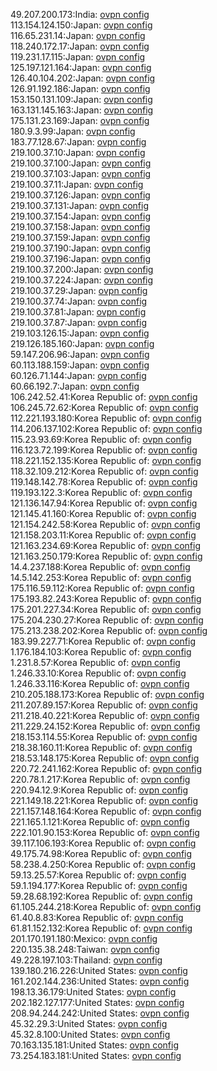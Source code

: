 49.207.200.173:India: [ovpn config](vpn/49_207_200_173.ovpn)  
113.154.124.150:Japan: [ovpn config](vpn/113_154_124_150.ovpn)  
116.65.231.14:Japan: [ovpn config](vpn/116_65_231_14.ovpn)  
118.240.172.17:Japan: [ovpn config](vpn/118_240_172_17.ovpn)  
119.231.17.115:Japan: [ovpn config](vpn/119_231_17_115.ovpn)  
125.197.121.164:Japan: [ovpn config](vpn/125_197_121_164.ovpn)  
126.40.104.202:Japan: [ovpn config](vpn/126_40_104_202.ovpn)  
126.91.192.186:Japan: [ovpn config](vpn/126_91_192_186.ovpn)  
153.150.131.109:Japan: [ovpn config](vpn/153_150_131_109.ovpn)  
163.131.145.163:Japan: [ovpn config](vpn/163_131_145_163.ovpn)  
175.131.23.169:Japan: [ovpn config](vpn/175_131_23_169.ovpn)  
180.9.3.99:Japan: [ovpn config](vpn/180_9_3_99.ovpn)  
183.77.128.67:Japan: [ovpn config](vpn/183_77_128_67.ovpn)  
219.100.37.10:Japan: [ovpn config](vpn/219_100_37_10.ovpn)  
219.100.37.100:Japan: [ovpn config](vpn/219_100_37_100.ovpn)  
219.100.37.103:Japan: [ovpn config](vpn/219_100_37_103.ovpn)  
219.100.37.11:Japan: [ovpn config](vpn/219_100_37_11.ovpn)  
219.100.37.126:Japan: [ovpn config](vpn/219_100_37_126.ovpn)  
219.100.37.131:Japan: [ovpn config](vpn/219_100_37_131.ovpn)  
219.100.37.154:Japan: [ovpn config](vpn/219_100_37_154.ovpn)  
219.100.37.158:Japan: [ovpn config](vpn/219_100_37_158.ovpn)  
219.100.37.159:Japan: [ovpn config](vpn/219_100_37_159.ovpn)  
219.100.37.190:Japan: [ovpn config](vpn/219_100_37_190.ovpn)  
219.100.37.196:Japan: [ovpn config](vpn/219_100_37_196.ovpn)  
219.100.37.200:Japan: [ovpn config](vpn/219_100_37_200.ovpn)  
219.100.37.224:Japan: [ovpn config](vpn/219_100_37_224.ovpn)  
219.100.37.29:Japan: [ovpn config](vpn/219_100_37_29.ovpn)  
219.100.37.74:Japan: [ovpn config](vpn/219_100_37_74.ovpn)  
219.100.37.81:Japan: [ovpn config](vpn/219_100_37_81.ovpn)  
219.100.37.87:Japan: [ovpn config](vpn/219_100_37_87.ovpn)  
219.103.126.15:Japan: [ovpn config](vpn/219_103_126_15.ovpn)  
219.126.185.160:Japan: [ovpn config](vpn/219_126_185_160.ovpn)  
59.147.206.96:Japan: [ovpn config](vpn/59_147_206_96.ovpn)  
60.113.188.159:Japan: [ovpn config](vpn/60_113_188_159.ovpn)  
60.126.71.144:Japan: [ovpn config](vpn/60_126_71_144.ovpn)  
60.66.192.7:Japan: [ovpn config](vpn/60_66_192_7.ovpn)  
106.242.52.41:Korea Republic of: [ovpn config](vpn/106_242_52_41.ovpn)  
106.245.72.62:Korea Republic of: [ovpn config](vpn/106_245_72_62.ovpn)  
112.221.193.180:Korea Republic of: [ovpn config](vpn/112_221_193_180.ovpn)  
114.206.137.102:Korea Republic of: [ovpn config](vpn/114_206_137_102.ovpn)  
115.23.93.69:Korea Republic of: [ovpn config](vpn/115_23_93_69.ovpn)  
116.123.72.199:Korea Republic of: [ovpn config](vpn/116_123_72_199.ovpn)  
118.221.152.135:Korea Republic of: [ovpn config](vpn/118_221_152_135.ovpn)  
118.32.109.212:Korea Republic of: [ovpn config](vpn/118_32_109_212.ovpn)  
119.148.142.78:Korea Republic of: [ovpn config](vpn/119_148_142_78.ovpn)  
119.193.122.3:Korea Republic of: [ovpn config](vpn/119_193_122_3.ovpn)  
121.136.147.94:Korea Republic of: [ovpn config](vpn/121_136_147_94.ovpn)  
121.145.41.160:Korea Republic of: [ovpn config](vpn/121_145_41_160.ovpn)  
121.154.242.58:Korea Republic of: [ovpn config](vpn/121_154_242_58.ovpn)  
121.158.203.11:Korea Republic of: [ovpn config](vpn/121_158_203_11.ovpn)  
121.163.234.69:Korea Republic of: [ovpn config](vpn/121_163_234_69.ovpn)  
121.163.250.179:Korea Republic of: [ovpn config](vpn/121_163_250_179.ovpn)  
14.4.237.188:Korea Republic of: [ovpn config](vpn/14_4_237_188.ovpn)  
14.5.142.253:Korea Republic of: [ovpn config](vpn/14_5_142_253.ovpn)  
175.116.59.112:Korea Republic of: [ovpn config](vpn/175_116_59_112.ovpn)  
175.193.82.243:Korea Republic of: [ovpn config](vpn/175_193_82_243.ovpn)  
175.201.227.34:Korea Republic of: [ovpn config](vpn/175_201_227_34.ovpn)  
175.204.230.27:Korea Republic of: [ovpn config](vpn/175_204_230_27.ovpn)  
175.213.238.202:Korea Republic of: [ovpn config](vpn/175_213_238_202.ovpn)  
183.99.227.71:Korea Republic of: [ovpn config](vpn/183_99_227_71.ovpn)  
1.176.184.103:Korea Republic of: [ovpn config](vpn/1_176_184_103.ovpn)  
1.231.8.57:Korea Republic of: [ovpn config](vpn/1_231_8_57.ovpn)  
1.246.33.10:Korea Republic of: [ovpn config](vpn/1_246_33_10.ovpn)  
1.246.33.116:Korea Republic of: [ovpn config](vpn/1_246_33_116.ovpn)  
210.205.188.173:Korea Republic of: [ovpn config](vpn/210_205_188_173.ovpn)  
211.207.89.157:Korea Republic of: [ovpn config](vpn/211_207_89_157.ovpn)  
211.218.40.221:Korea Republic of: [ovpn config](vpn/211_218_40_221.ovpn)  
211.229.24.152:Korea Republic of: [ovpn config](vpn/211_229_24_152.ovpn)  
218.153.114.55:Korea Republic of: [ovpn config](vpn/218_153_114_55.ovpn)  
218.38.160.11:Korea Republic of: [ovpn config](vpn/218_38_160_11.ovpn)  
218.53.148.175:Korea Republic of: [ovpn config](vpn/218_53_148_175.ovpn)  
220.72.241.162:Korea Republic of: [ovpn config](vpn/220_72_241_162.ovpn)  
220.78.1.217:Korea Republic of: [ovpn config](vpn/220_78_1_217.ovpn)  
220.94.12.9:Korea Republic of: [ovpn config](vpn/220_94_12_9.ovpn)  
221.149.18.221:Korea Republic of: [ovpn config](vpn/221_149_18_221.ovpn)  
221.157.148.164:Korea Republic of: [ovpn config](vpn/221_157_148_164.ovpn)  
221.165.1.121:Korea Republic of: [ovpn config](vpn/221_165_1_121.ovpn)  
222.101.90.153:Korea Republic of: [ovpn config](vpn/222_101_90_153.ovpn)  
39.117.106.193:Korea Republic of: [ovpn config](vpn/39_117_106_193.ovpn)  
49.175.74.98:Korea Republic of: [ovpn config](vpn/49_175_74_98.ovpn)  
58.238.4.250:Korea Republic of: [ovpn config](vpn/58_238_4_250.ovpn)  
59.13.25.57:Korea Republic of: [ovpn config](vpn/59_13_25_57.ovpn)  
59.1.194.177:Korea Republic of: [ovpn config](vpn/59_1_194_177.ovpn)  
59.28.68.192:Korea Republic of: [ovpn config](vpn/59_28_68_192.ovpn)  
61.105.244.218:Korea Republic of: [ovpn config](vpn/61_105_244_218.ovpn)  
61.40.8.83:Korea Republic of: [ovpn config](vpn/61_40_8_83.ovpn)  
61.81.152.132:Korea Republic of: [ovpn config](vpn/61_81_152_132.ovpn)  
201.170.191.180:Mexico: [ovpn config](vpn/201_170_191_180.ovpn)  
220.135.38.248:Taiwan: [ovpn config](vpn/220_135_38_248.ovpn)  
49.228.197.103:Thailand: [ovpn config](vpn/49_228_197_103.ovpn)  
139.180.216.226:United States: [ovpn config](vpn/139_180_216_226.ovpn)  
161.202.144.236:United States: [ovpn config](vpn/161_202_144_236.ovpn)  
198.13.36.179:United States: [ovpn config](vpn/198_13_36_179.ovpn)  
202.182.127.177:United States: [ovpn config](vpn/202_182_127_177.ovpn)  
208.94.244.242:United States: [ovpn config](vpn/208_94_244_242.ovpn)  
45.32.29.3:United States: [ovpn config](vpn/45_32_29_3.ovpn)  
45.32.8.100:United States: [ovpn config](vpn/45_32_8_100.ovpn)  
70.163.135.181:United States: [ovpn config](vpn/70_163_135_181.ovpn)  
73.254.183.181:United States: [ovpn config](vpn/73_254_183_181.ovpn)  
